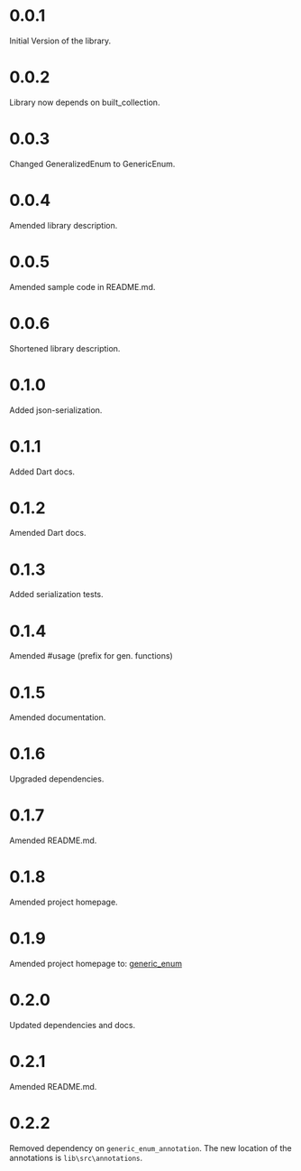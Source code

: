 # 0.0.1

Initial Version of the library.

# 0.0.2

Library now depends on built_collection.

# 0.0.3

Changed GeneralizedEnum to GenericEnum.

# 0.0.4

Amended library description.

# 0.0.5

Amended sample code in README.md.

# 0.0.6

Shortened library description.

# 0.1.0

Added json-serialization.

# 0.1.1

Added Dart docs.

# 0.1.2

Amended Dart docs.

# 0.1.3

Added serialization tests.

# 0.1.4

Amended #usage (prefix for gen. functions)

# 0.1.5

Amended documentation.

# 0.1.6

Upgraded dependencies.

# 0.1.7

Amended README.md.

# 0.1.8

Amended project homepage.

# 0.1.9

Amended project homepage to:
[generic_enum](https://github.com/simphotonics/generic_enum/tree/master/generic_enum)

# 0.2.0

Updated dependencies and docs.

# 0.2.1

Amended README.md.

# 0.2.2

Removed dependency on `generic_enum_annotation`. The new location of the annotations is `lib\src\annotations`.
